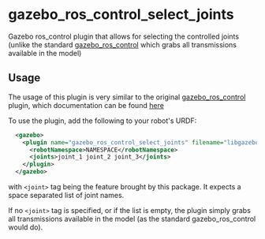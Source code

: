 # gazebo_ros_control_select_joints
Gazebo ros_control plugin that allows for selecting the controlled joints (unlike the standard [gazebo_ros_control](https://github.com/ros-simulation/gazebo_ros_pkgs/tree/indigo-devel/gazebo_ros_control) which grabs all transmissions available in the model)

## Usage
The usage of this plugin is very similar to the original [gazebo_ros_control](https://github.com/ros-simulation/gazebo_ros_pkgs/tree/indigo-devel/gazebo_ros_control) plugin, which documentation can be found [here](https://classic.gazebosim.org/tutorials?tut=ros_control)

To use the plugin, add the following to your robot's URDF:
```xml
  <gazebo>
    <plugin name="gazebo_ros_control_select_joints" filename="libgazebo_ros_control_select_joints.so">
      <robotNamespace>NAMESPACE</robotNamespace>
      <joints>joint_1 joint_2 joint_3</joints>
    </plugin>
  </gazebo>
```

with `<joint>` tag being the feature brought by this package. It expects a space separated list of joint names.

If no `<joint>` tag is specified, or if the list is empty, the plugin simply grabs all transmissions available in the model (as the standard gazebo_ros_control would do).